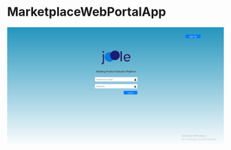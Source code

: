 # MarketplaceWebPortalApp
![Alt text](https://github.com/dalbay/MarketplaceWebPortalApp/blob/master/MarketplaceWebPortalApp/Screenshots/Login%20Page.png)
